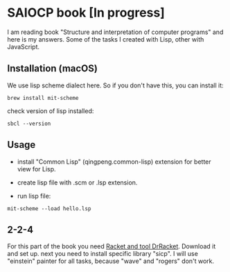 # SAIOCP book [In progress]

I am reading book "Structure and interpretation of computer programs" and here is my answers. Some of the
tasks I created with Lisp, other with JavaScript.

## Installation (macOS)

We use lisp scheme dialect here. So if you don't have this, you can install it:

```
brew install mit-scheme
```

check version of lisp installed:

```
sbcl --version
```

## Usage

- install "Common Lisp" (qingpeng.common-lisp) extension for better view for Lisp.

- create lisp file with .scm or .lsp extension.

- run lisp file:

```
mit-scheme --load hello.lsp
```

## 2-2-4

For this part of the book you need [Racket and tool DrRacket](https://docs.racket-lang.org/getting-started/). Download it and set up. next you need to install specific library "sicp". I will use "einstein" painter for all tasks, because "wave" and "rogers" don't work.
